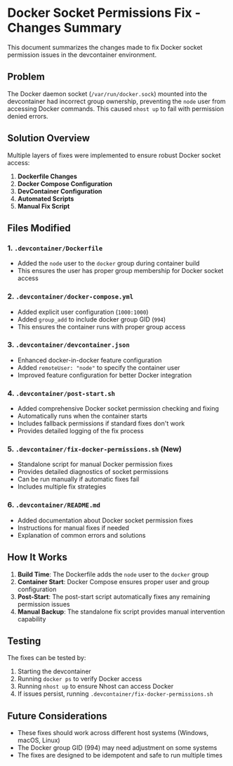 # Docker Socket Permissions Fix - Changes Summary

This document summarizes the changes made to fix Docker socket permission issues in the devcontainer environment.

## Problem

The Docker daemon socket (`/var/run/docker.sock`) mounted into the devcontainer had incorrect group ownership, preventing the `node` user from accessing Docker commands. This caused `nhost up` to fail with permission denied errors.

## Solution Overview

Multiple layers of fixes were implemented to ensure robust Docker socket access:

1. **Dockerfile Changes**
2. **Docker Compose Configuration**
3. **DevContainer Configuration**
4. **Automated Scripts**
5. **Manual Fix Script**

## Files Modified

### 1. `.devcontainer/Dockerfile`

- Added the `node` user to the `docker` group during container build
- This ensures the user has proper group membership for Docker socket access

### 2. `.devcontainer/docker-compose.yml`

- Added explicit user configuration (`1000:1000`)
- Added `group_add` to include docker group GID (`994`)
- This ensures the container runs with proper group access

### 3. `.devcontainer/devcontainer.json`

- Enhanced docker-in-docker feature configuration
- Added `remoteUser: "node"` to specify the container user
- Improved feature configuration for better Docker integration

### 4. `.devcontainer/post-start.sh`

- Added comprehensive Docker socket permission checking and fixing
- Automatically runs when the container starts
- Includes fallback permissions if standard fixes don't work
- Provides detailed logging of the fix process

### 5. `.devcontainer/fix-docker-permissions.sh` (New)

- Standalone script for manual Docker permission fixes
- Provides detailed diagnostics of socket permissions
- Can be run manually if automatic fixes fail
- Includes multiple fix strategies

### 6. `.devcontainer/README.md`

- Added documentation about Docker socket permission fixes
- Instructions for manual fixes if needed
- Explanation of common errors and solutions

## How It Works

1. **Build Time**: The Dockerfile adds the `node` user to the `docker` group
2. **Container Start**: Docker Compose ensures proper user and group configuration
3. **Post-Start**: The post-start script automatically fixes any remaining permission issues
4. **Manual Backup**: The standalone fix script provides manual intervention capability

## Testing

The fixes can be tested by:

1. Starting the devcontainer
2. Running `docker ps` to verify Docker access
3. Running `nhost up` to ensure Nhost can access Docker
4. If issues persist, running `.devcontainer/fix-docker-permissions.sh`

## Future Considerations

- These fixes should work across different host systems (Windows, macOS, Linux)
- The Docker group GID (994) may need adjustment on some systems
- The fixes are designed to be idempotent and safe to run multiple times
